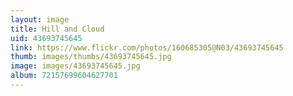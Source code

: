 ```yaml
---
layout: image
title: Hill and Cloud
uid: 43693745645
link: https://www.flickr.com/photos/160685305@N03/43693745645
thumb: images/thumbs/43693745645.jpg
image: images/43693745645.jpg
album: 72157699604627701
---
```


